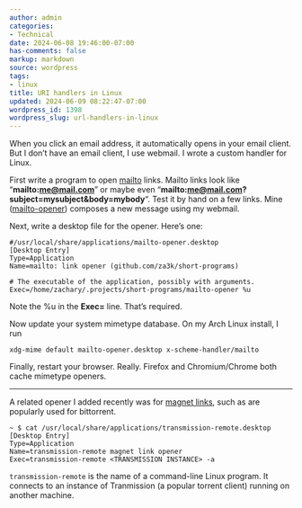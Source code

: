 ```yaml
---
author: admin
categories:
- Technical
date: 2024-06-08 19:46:00-07:00
has-comments: false
markup: markdown
source: wordpress
tags:
- linux
title: URI handlers in Linux
updated: 2024-06-09 08:22:47-07:00
wordpress_id: 1398
wordpress_slug: url-handlers-in-linux
---
```

When you click an email address, it automatically opens in your email client. But I don’t have an email client, I use webmail. I wrote a custom handler for Linux.  
  
First write a program to open [mailto](https://en.wikipedia.org/wiki/Mailto) links. Mailto links look like “**mailto:me@mail.com**” or maybe even “**mailto:me@mail.com?subject=mysubject&body=mybody**“. Test it by hand on a few links. Mine ([mailto-opener](https://github.com/za3k/short-programs?tab=readme-ov-file#mailto-opener)) composes a new message using my webmail.

Next, write a desktop file for the opener. Here’s one:

```
#/usr/local/share/applications/mailto-opener.desktop 
[Desktop Entry]
Type=Application
Name=mailto: link opener (github.com/za3k/short-programs)

# The executable of the application, possibly with arguments.
Exec=/home/zachary/.projects/short-programs/mailto-opener %u
```

Note the %u in the **Exec=** line. That’s required.

Now update your system mimetype database. On my Arch Linux install, I run

```
xdg-mime default mailto-opener.desktop x-scheme-handler/mailto
```

Finally, restart your browser. Really. Firefox and Chromium/Chrome both cache mimetype openers.

---

A related opener I added recently was for [magnet links](https://en.wikipedia.org/wiki/Magnet_URI_scheme), such as are popularly used for bittorrent.

```
~ $ cat /usr/local/share/applications/transmission-remote.desktop 
[Desktop Entry]
Type=Application
Name=transmission-remote magnet link opener
Exec=transmission-remote <TRANSMISSION INSTANCE> -a
```

`transmission-remote` is the name of a command-line Linux program. It connects to an instance of Tranmission (a popular torrent client) running on another machine.

